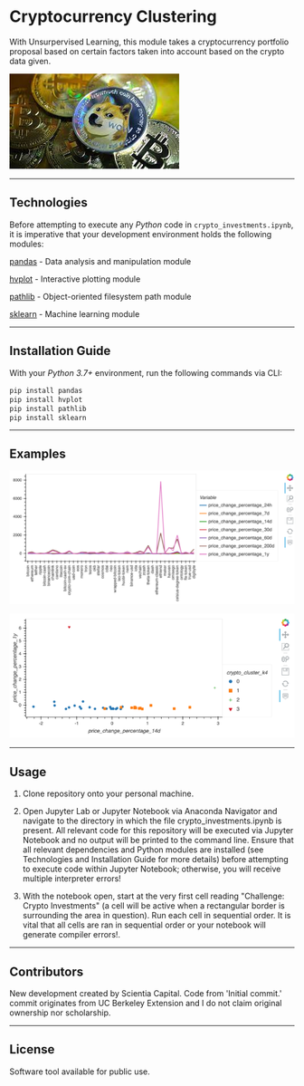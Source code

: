 # Cryptocurrency Clustering

With Unsurpervised Learning, this module takes a cryptocurrency portfolio proposal based on certain factors taken into account based on the crypto data given.

![Cryptocurrency_Clustering](https://github.com/ScientiaCapital/Cryptocurrency-Clustering/blob/main/Resources/Crypto_pic.jpeg)

---

## Technologies


Before attempting to execute any _Python_ code in `crypto_investments.ipynb`, it is imperative that your development environment holds the following modules:

[pandas](https://pandas.pydata.org/pandas-docs/stable/) - Data analysis and manipulation module

[hvplot](https://pypi.org/project/hvplot/) - Interactive plotting module

[pathlib](https://docs.python.org/3/library/pathlib.html) - Object-oriented filesystem path module

[sklearn](https://sklearn.org/) - Machine learning module

---

## Installation Guide

With your _Python 3.7+_ environment, run the following commands via CLI:

```
pip install pandas
pip install hvplot
pip install pathlib
pip install sklearn
```

---

## Examples

![Example_One](https://github.com/ScientiaCapital/Cryptocurrency-Clustering/blob/main/Resources/Screen%20Shot%202021-05-21%20at%201.47.05%20PM.png)

![Example_Two](https://github.com/ScientiaCapital/Cryptocurrency-Clustering/blob/main/Resources/Screen%20Shot%202021-05-21%20at%201.47.39%20PM.png)


---

## Usage

1.  Clone repository onto your personal machine.

2.  Open Jupyter Lab or Jupyter Notebook via Anaconda Navigator and navigate to the directory in which the file crypto_investments.ipynb is present. All relevant code for this repository will be executed via Jupyter Notebook and no output will be printed to the command line. Ensure that all relevant dependencies and Python modules are installed (see Technologies and Installation Guide for more details) before attempting to execute code within Jupyter Notebook; otherwise, you will receive multiple interpreter errors!

3.  With the notebook open, start at the very first cell reading "Challenge: Crypto Investments" (a cell will be active when a rectangular border is surrounding the area in question). Run each cell in sequential order. It is vital that all cells are ran in sequential order or your notebook will generate compiler errors!.
---

## Contributors

New development created by Scientia Capital. Code from 'Initial commit.' commit originates from UC Berkeley Extension and I do not claim original ownership nor scholarship.

---

## License

Software tool available for public use. 
